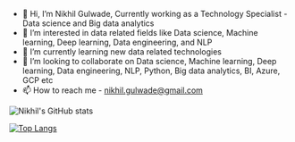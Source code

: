 - 👋 Hi, I’m Nikhil Gulwade, Currently working as a Technology Specialist - Data science and Big data analytics
- 👀 I’m interested in data related fields like Data science, Machine learning, Deep learning, Data engineering, and NLP
- 🌱 I’m currently learning new data related technologies 
- 💞️ I’m looking to collaborate on Data science, Machine learning, Deep learning, Data engineering, NLP, Python, Big data analytics, BI, Azure, GCP etc
- 📫 How to reach me - nikhil.gulwade@gmail.com

<!---
nikhilgulwade/nikhilgulwade is a ✨ special ✨ repository because its `README.md` (this file) appears on your GitHub profile.
You can click the Preview link to take a look at your changes.
--->

![Nikhil's GitHub stats](https://github-readme-stats.vercel.app/api?username=nikhilgulwade&show_icons=true&theme=radical&count_private=true&hide=contribs,prs,issues)

[![Top Langs](https://github-readme-stats.vercel.app/api/top-langs/?username=nikhilgulwade&langs_count=8)](https://github.com/anuraghazra/github-readme-stats)



